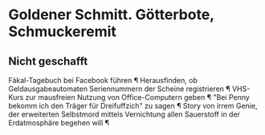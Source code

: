 # Goldener Schmitt. Götterbote, Schmuckeremit
## Nicht geschafft
Fäkal-Tagebuch bei Facebook führen ¶ Herausfinden, ob Geldausgabeautomaten Seriennummern der Scheine registrieren ¶ VHS-Kurs zur mausfreien Nutzung von Office-Computern geben ¶ "Bei Penny bekomm ich den Träger für Dreifuffzich" zu sagen ¶ Story von irrem Genie, der erweiterten Selbstmord mittels Vernichtung allen Sauerstoff in der Erdatmosphäre begehen will ¶ 


